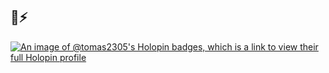 ## 👋⚡

[![An image of @tomas2305's Holopin badges, which is a link to view their full Holopin profile](https://holopin.me/tomas2305)](https://holopin.io/@tomas2305)

<!--
**tomas2305/tomas2305** is a ✨ _special_ ✨ repository because its `README.md` (this file) appears on your GitHub profile.

Here are some ideas to get you started:

- 🔭 I’m currently working on ...
- 🌱 I’m currently learning ...
- 👯 I’m looking to collaborate on ...
- 🤔 I’m looking for help with ...
- 💬 Ask me about ...
- 📫 How to reach me: ...
- 😄 Pronouns: ...
- ⚡ Fun fact: ...
-->
